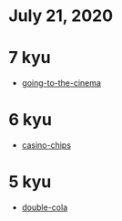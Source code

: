 # July 21, 2020

# 7 kyu

* [going-to-the-cinema](https://www.codewars.com/kata/562f91ff6a8b77dfe900006e)

# 6 kyu

* [casino-chips](https://www.codewars.com/kata/5e0b72d2d772160011133654)

# 5 kyu

* [double-cola](https://www.codewars.com/kata/551dd1f424b7a4cdae0001f0)
